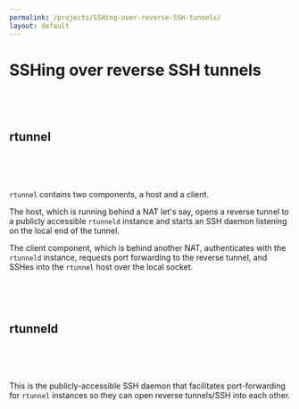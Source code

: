 ```yaml
---
permalink: /projects/SSHing-over-reverse-SSH-tunnels/
layout: default
---
```


# SSHing over reverse SSH tunnels

## rtunnel <a href="https://github.com/zbo14/rtunnel"><svg class="svg-icon" style="vertical-align:middle"><use xlink:href="{{ '/assets/minima-social-icons.svg#github' | relative_url }}"></use></svg></a>

`rtunnel` contains two components, a host and a client.

The host, which is running behind a NAT let's say, opens a reverse tunnel to a publicly accessible `rtunneld` instance and starts an SSH daemon listening on the local end of the tunnel.

The client component, which is behind another NAT, authenticates with the `rtunneld` instance, requests port forwarding to the reverse tunnel, and SSHes into the `rtunnel` host over the local socket.

## rtunneld <a href="https://github.com/zbo14/rtunneld"><svg class="svg-icon" style="vertical-align:middle"><use xlink:href="{{ '/assets/minima-social-icons.svg#github' | relative_url }}"></use></svg></a>

This is the publicly-accessible SSH daemon that facilitates port-forwarding for `rtunnel` instances so they can open reverse tunnels/SSH into each other.
